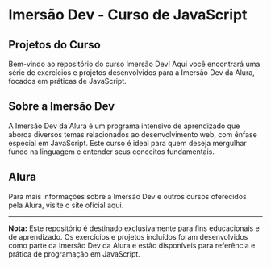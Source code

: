 # Imersão Dev - Curso de JavaScript

## Projetos do Curso
Bem-vindo ao repositório do curso Imersão Dev! Aqui você encontrará uma série de exercícios e projetos desenvolvidos para a Imersão Dev da Alura, focados em práticas de JavaScript.

## Sobre a Imersão Dev
A Imersão Dev da Alura é um programa intensivo de aprendizado que aborda diversos temas relacionados ao desenvolvimento web, com ênfase especial em JavaScript. Este curso é ideal para quem deseja mergulhar fundo na linguagem e entender seus conceitos fundamentais.

## Alura
Para mais informações sobre a Imersão Dev e outros cursos oferecidos pela Alura, visite o site oficial aqui.

---

**Nota:** Este repositório é destinado exclusivamente para fins educacionais e de aprendizado. Os exercícios e projetos incluídos foram desenvolvidos como parte da Imersão Dev da Alura e estão disponíveis para referência e prática de programação em JavaScript.
